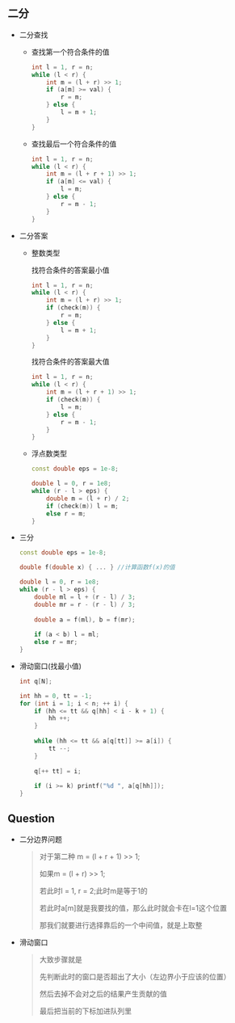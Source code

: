## 二分



+ 二分查找

    + 查找第一个符合条件的值

        ```cpp
        int l = 1, r = n;
        while (l < r) {
            int m = (l + r) >> 1;
            if (a[m] >= val) {
                r = m;
            } else {
                l = m + 1;
            }
        }
        ```

    + 查找最后一个符合条件的值

        ```cpp
        int l = 1, r = n;
        while (l < r) {
            int m = (l + r + 1) >> 1;
            if (a[m] <= val) {
                l = m;
            } else {
                r = m - 1;
            }
        }
        ```

+ 二分答案

    + 整数类型

        找符合条件的答案最小值

        ```cpp
        int l = 1, r = n;
        while (l < r) {
            int m = (l + r) >> 1;
            if (check(m)) {
                r = m;
            } else {
                l = m + 1;
            }
        }
        ```

        找符合条件的答案最大值

        ```cpp
        int l = 1, r = n;
        while (l < r) {
            int m = (l + r + 1) >> 1;
            if (check(m)) {
                l = m;
            } else {
                r = m - 1;
            }
        }
        ```

    + 浮点数类型

        ```cpp
        const double eps = 1e-8;
        
        double l = 0, r = 1e8;
        while (r - l > eps) {
            double m = (l + r) / 2;
            if (check(m)) l = m;
            else r = m;
        }
        ```

        

+ 三分

    ```cpp
    const double eps = 1e-8;
    
    double f(double x) { ... } //计算函数f(x)的值
    
    double l = 0, r = 1e8;
    while (r - l > eps) {
        double ml = l + (r - l) / 3;
        double mr = r - (r - l) / 3;
        
        double a = f(ml), b = f(mr);
        
        if (a < b) l = ml;
        else r = mr;
    }
    ```

    

+ 滑动窗口(找最小值)

    ```cpp
    int q[N];
    
    int hh = 0, tt = -1;
    for (int i = 1; i < n; ++ i) {
        if (hh <= tt && q[hh] < i - k + 1) {
            hh ++; 
        }
        
        while (hh <= tt && a[q[tt]] >= a[i]) {
            tt --;
        }
        
        q[++ tt] = i;
        
        if (i >= k) printf("%d ", a[q[hh]]);
    }
    ```

    

## Question



+ 二分边界问题

    > 对于第二种 m = (l + r + 1) >> 1;
    >
    > 如果m = (l + r) >> 1;
    >
    > 若此时l = 1, r = 2;此时m是等于1的
    >
    > 若此时a[m]就是我要找的值，那么此时就会卡在l=1这个位置
    >
    > 那我们就要进行选择靠后的一个中间值，就是上取整

+ 滑动窗口

    >大致步骤就是
    >
    >先判断此时的窗口是否超出了大小（左边界小于应该的位置）
    >
    >然后去掉不会对之后的结果产生贡献的值
    >
    >最后把当前的下标加进队列里
